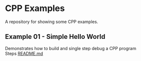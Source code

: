 # CPP Examples
A repository for showing some CPP examples.

## Example 01 - Simple Hello World
Demonstrates how to build and single step debug a CPP program  
Steps [README.md](./01_helloworld/README.md)  

